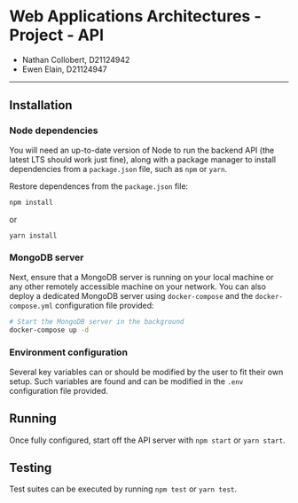 # Web Applications Architectures - Project - API

- Nathan Collobert, D21124942
- Ewen Elain, D21124947

--- 

## Installation

### Node dependencies

You will need an up-to-date version of Node to run
the backend API (the latest LTS should work just fine), along with a package manager to install dependencies from a `package.json` file, such as `npm` or `yarn`.

Restore dependences from the `package.json` file:

```bash
npm install
```
or
```
yarn install
```

### MongoDB server

Next, ensure that a MongoDB server is running on your local machine or any other remotely accessible machine on your network. You can also deploy a dedicated MongoDB server using `docker-compose` and the `docker-compose.yml` configuration file provided:

```bash
# Start the MongoDB server in the background
docker-compose up -d
```

### Environment configuration

Several key variables can or should be modified by the user to fit their own setup. Such variables are found and can be modified in the `.env` configuration file provided.

## Running

Once fully configured, start off the API server with `npm start` or `yarn start`.

## Testing

Test suites can be executed by running `npm test` or `yarn test`.